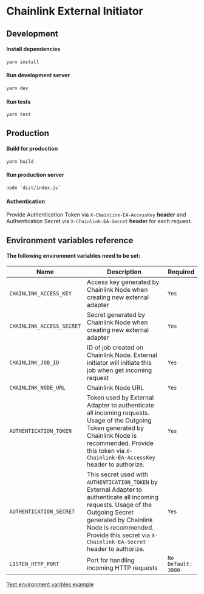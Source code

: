 # Chainlink External Initiator

## Development

#### Install dependencies

```shell script
yarn install
```

#### Run development server

```shell script
yarn dev
```

#### Run tests

```shell script
yarn test
```

## Production

#### Build for production

```shell script
yarn build
```

#### Run production server

```shell script
node `dist/index.js`
```

#### Authentication

Provide Authentication Token via `X-Chainlink-EA-AccessKey` **header** and
Authentication Secret via `X-Chainlink-EA-Secret` **header** for each request.

## Environment variables reference

#### The following environment variables need to be set:

| Name                      | Description                                                                                                                                                                                                                                           | Required             |
| ------------------------- | ----------------------------------------------------------------------------------------------------------------------------------------------------------------------------------------------------------------------------------------------------- | -------------------- |
| `CHAINLINK_ACCESS_KEY`    | Access key generated by Chainlink Node when creating new external adapter                                                                                                                                                                             | `Yes`                |
| `CHAINLINK_ACCESS_SECRET` | Secret generated by Chainlink Node when creating new external adapter                                                                                                                                                                                 | `Yes`                |
| `CHAINLINK_JOB_ID`        | ID of job created on Chainlink Node. External initiator will initiate this job when get incoming request                                                                                                                                              | `Yes`                |
| `CHAINLINK_NODE_URL`      | Chainlink Node URL                                                                                                                                                                                                                                    | `Yes`                |
| `AUTHENTICATION_TOKEN`    | Token used by External Adapter to authenticate all incoming requests. Usage of the Outgoing Token generated by Chainlink Node is recommended. Provide this token via `X-Chainlink-EA-AccessKey` header to authorize.                                  | `Yes`                |
| `AUTHENTICATION_SECRET`   | This secret used with `AUTHENTICATION_TOKEN` by External Adapter to authenticate all incoming requests. Usage of the Outgoing Secret generated by Chainlink Node is recommended. Provide this secret via `X-Chainlink-EA-Secret` header to authorize. | `Yes`                |
| `LISTEN_HTTP_PORT`        | Port for handling incoming HTTP requests                                                                                                                                                                                                              | `No` `Default: 3000` |

[Test environment varibles example](./test.env)
